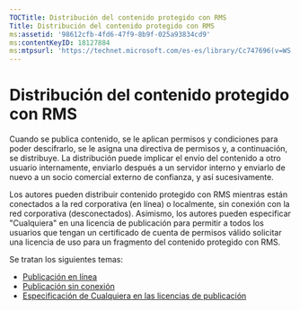 ```yaml
---
TOCTitle: Distribución del contenido protegido con RMS
Title: Distribución del contenido protegido con RMS
ms:assetid: '98612cfb-4fd6-47f9-8b9f-025a93834cd9'
ms:contentKeyID: 18127884
ms:mtpsurl: 'https://technet.microsoft.com/es-es/library/Cc747696(v=WS.10)'
---
```


Distribución del contenido protegido con RMS
============================================

Cuando se publica contenido, se le aplican permisos y condiciones para poder descifrarlo, se le asigna una directiva de permisos y, a continuación, se distribuye. La distribución puede implicar el envío del contenido a otro usuario internamente, enviarlo después a un servidor interno y enviarlo de nuevo a un socio comercial externo de confianza, y así sucesivamente.

Los autores pueden distribuir contenido protegido con RMS mientras están conectados a la red corporativa (en línea) o localmente, sin conexión con la red corporativa (desconectados). Asimismo, los autores pueden especificar "Cualquiera" en una licencia de publicación para permitir a todos los usuarios que tengan un certificado de cuenta de permisos válido solicitar una licencia de uso para un fragmento del contenido protegido con RMS.

Se tratan los siguientes temas:

-   [Publicación en línea](https://technet.microsoft.com/962c4e83-cf34-4c61-9589-31d24b0299fb)
-   [Publicación sin conexión](https://technet.microsoft.com/f6384ed2-f917-442e-aa63-c1394a1c4d06)
-   [Especificación de Cualquiera en las licencias de publicación](https://technet.microsoft.com/86f1db8b-5cbc-4c0c-955d-810c20375758)
